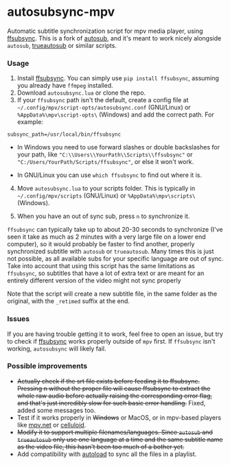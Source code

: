 # autosubsync-mpv
Automatic subtitle synchronization script for mpv media player,
using [ffsubsync](https://github.com/smacke/ffsubsync).
This is a fork of [autosub](https://github.com/vayan/autosub-mpv),
and it's meant to work nicely alongside `autosub`,
[trueautosub](https://github.com/fullmetalsheep/mpv-iina-scripts)
or similar scripts.

### Usage
1. Install [ffsubsync](https://github.com/smacke/ffsubsync).
You can simply use `pip install ffsubsync`,
assuming you already have `ffmpeg` installed.
2. Download `autosubsync.lua` or clone the repo.
3. If your `ffsubsync` path isn't the default,
create a config file at `~/.config/mpv/script-opts/autosubsync.conf` 
(GNU/Linux) or `%AppData%\mpv\script-opts\` (Windows)
and add the correct path. For example:
```
subsync_path=/usr/local/bin/ffsubsync
```
* In Windows you need to use forward slashes 
or double backslashes for your path,
like `"C:\\Users\\YourPath\\Scripts\\ffsubsync"`
or `"C:/Users/YourPath/Scripts/ffsubsync"`,
or else it won't work. 

* In GNU/Linux you can use `which ffsubsync` to find out where it is.

4. Move `autosubsync.lua` to your scripts folder.
This is typically in `~/.config/mpv/scripts` (GNU/Linux)
or `%AppData%\mpv\scripts\` (Windows).

5. When you have an out of sync sub, press `n` to synchronize it.

`ffsubsync` can typically take up to about 20-30 seconds
to synchronize (I've seen it take as much as 2 minutes
with a very large file on a lower end computer), so it
would probably be faster to find another, properly
synchronized subtitle with `autosub` or `trueautosub`.
Many times this is just not possible, as all available
subs for your specific language are out of sync.
Take into account that using this script has the
same limitations as `ffsubsync`, so subtitles that have
a lot of extra text or are meant for an entirely different 
version of the video might not sync properly

Note that the script will create a new subtitle file, in the same folder 
as the original, with the `_retimed` suffix at the end.
### Issues
If you are having trouble getting it to work, feel free to open an issue, but
try to check if [ffsubsync](https://github.com/smacke/ffsubsync) works properly
outside of `mpv` first. If `ffsubsync` isn't working, `autosubsync` will likely
fail.
### Possible improvements
* ~~Actually check if the srt file exists before feeding it to ffsubsync.
Pressing n without the proper file will cause ffsubsync to extract the
whole raw audio before actually raising the corresponding error flag,
and that's just incredibly slow for such basic error handling.~~
Fixed, added some messages too.
* Test if it works properly in ~~Windows~~ or MacOS, or in mpv-based
players like [mpv.net](https://github.com/stax76/mpv.net) 
or [celluloid](https://celluloid-player.github.io/).
* ~~Modify it to support multiple filenames/languages. 
Since `autosub` and `trueautosub` only use one language at a time and 
the same subtitle name as the video file, this hasn't been too much of a bother yet.~~
* Add compatibility with 
[autoload](https://github.com/mpv-player/mpv/blob/master/TOOLS/lua/autoload.lua) 
to sync all the files in a playlist.
